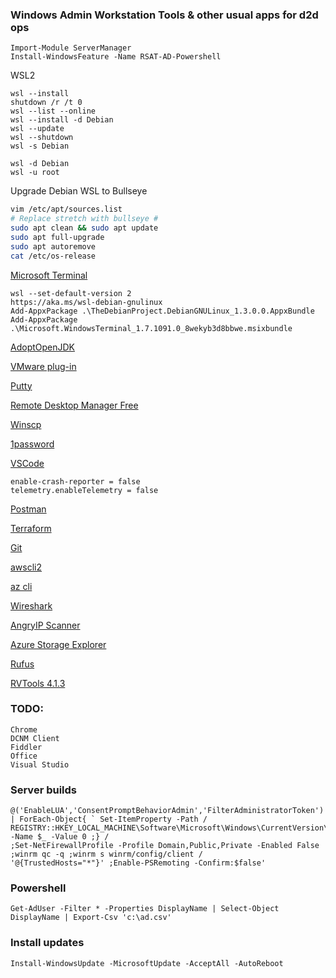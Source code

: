 ### Windows Admin Workstation Tools & other usual apps for d2d ops
```
Import-Module ServerManager
Install-WindowsFeature -Name RSAT-AD-Powershell
```

WSL2
```
wsl --install
shutdown /r /t 0
wsl --list --online
wsl --install -d Debian
wsl --update
wsl --shutdown
wsl -s Debian

wsl -d Debian
wsl -u root
```

Upgrade Debian WSL to Bullseye
```bash
vim /etc/apt/sources.list
# Replace stretch with bullseye #
sudo apt clean && sudo apt update
sudo apt full-upgrade
sudo apt autoremove
cat /etc/os-release
```

[Microsoft Terminal](https://github.com/microsoft/terminal)

```
wsl --set-default-version 2
https://aka.ms/wsl-debian-gnulinux
Add-AppxPackage .\TheDebianProject.DebianGNULinux_1.3.0.0.AppxBundle
Add-AppxPackage .\Microsoft.WindowsTerminal_1.7.1091.0_8wekyb3d8bbwe.msixbundle
```

[AdoptOpenJDK](https://adoptopenjdk.net/?variant=openjdk15&jvmVariant=hotspot)

[VMware plug-in](http://vsphereclient.vmware.com/vsphereclient/VMware-EnhancedAuthenticationPlugin-6.7.0.exe)

[Putty](https://the.earth.li/~sgtatham/putty/latest/w64/putty-64bit-0.74-installer.msi)

[Remote Desktop Manager Free](https://cdn.devolutions.net/download/Setup.RemoteDesktopManagerFree.2020.3.23.0.msi)

[Winscp](https://winscp.net/download/WinSCP-5.17.9-Setup.exe)

[1password](https://app-updates.agilebits.com/download/OPW7)

[VSCode](https://code.visualstudio.com/docs/?dv=win64)
```
enable-crash-reporter = false
telemetry.enableTelemetry = false
```
[Postman](https://dl.pstmn.io/download/latest/win64)

[Terraform](https://releases.hashicorp.com/terraform/0.15.0/terraform_0.15.0_windows_amd64.zip)

[Git](https://github.com/git-for-windows/git/releases/download/v2.29.2.windows.3/Git-2.29.2.3-64-bit.exe)

[awscli2](https://awscli.amazonaws.com/AWSCLIV2.msi)

[az cli](https://aka.ms/installazurecliwindows)

[Wireshark](https://1.na.dl.wireshark.org/win64/Wireshark-win64-3.4.2.exe)

[AngryIP Scanner](https://github.com/angryip/ipscan/releases/download/3.7.3/ipscan-3.7.3-setup.exe)

[Azure Storage Explorer](https://go.microsoft.com/fwlink/?LinkId=708343&clcid=0x409)

[Rufus](https://github.com/pbatard/rufus/releases/download/v3.13/rufus-3.13.exe)

[RVTools 4.1.3](https://www.robware.net/rvtools/download)

### TODO:
```
Chrome
DCNM Client
Fiddler
Office
Visual Studio
```
### Server builds
```
@('EnableLUA','ConsentPromptBehaviorAdmin','FilterAdministratorToken') | ForEach-Object{ ` Set-ItemProperty -Path /
REGISTRY::HKEY_LOCAL_MACHINE\Software\Microsoft\Windows\CurrentVersion\Policies\System -Name $_ -Value 0 ;} /
;Set-NetFirewallProfile -Profile Domain,Public,Private -Enabled False ;winrm qc -q ;winrm s winrm/config/client /
'@{TrustedHosts="*"}' ;Enable-PSRemoting -Confirm:$false'
```
### Powershell
`Get-AdUser -Filter * -Properties DisplayName | Select-Object DisplayName | Export-Csv 'c:\ad.csv'`

### Install updates
`Install-WindowsUpdate -MicrosoftUpdate -AcceptAll -AutoReboot`
